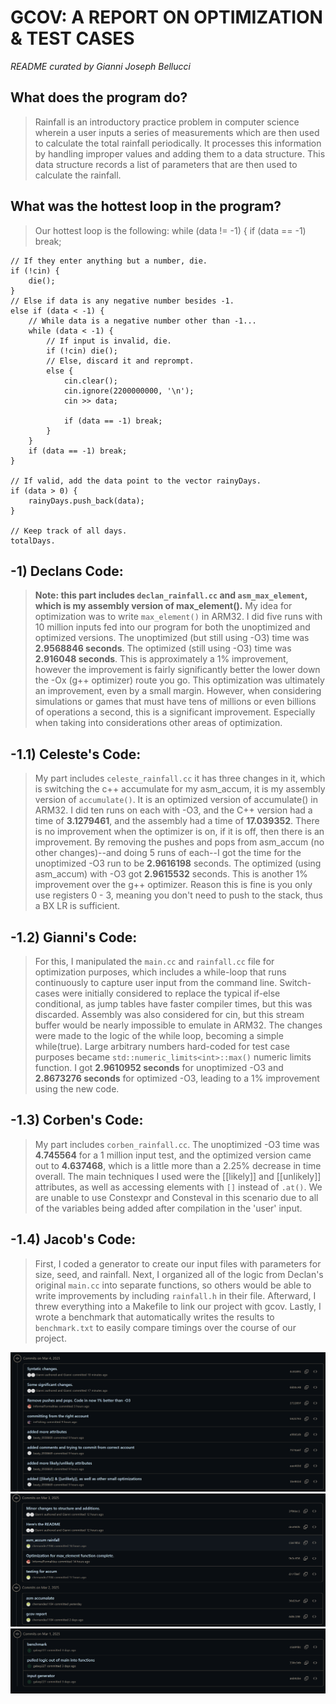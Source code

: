 # GCOV: A REPORT ON OPTIMIZATION & TEST CASES 
*README curated by Gianni Joseph Bellucci* 

## What does the program do? 
> Rainfall is an introductory practice problem in computer science wherein a user inputs a series of measurements which are then used to calculate the total rainfall periodically. It processes this information by handling improper values and adding them to a data structure. This data structure records a list of parameters that are then used to calculate the rainfall. 

## What was the hottest loop in the program?
> Our hottest loop is the following: 
while (data != -1) {
    if (data == -1) break;

    // If they enter anything but a number, die.
    if (!cin) {
        die();
    }
    // Else if data is any negative number besides -1.
    else if (data < -1) {
        // While data is a negative number other than -1...
        while (data < -1) {
            // If input is invalid, die.
            if (!cin) die();
            // Else, discard it and reprompt.
            else {
                cin.clear();
                cin.ignore(2200000000, '\n');
                cin >> data;

                if (data == -1) break;
            }
        }
        if (data == -1) break;
    }

    // If valid, add the data point to the vector rainyDays.
    if (data > 0) {
        rainyDays.push_back(data);
    }

    // Keep track of all days.
    totalDays.


## -1) Declans Code: 
> **Note: this part includes `declan_rainfall.cc` and `asm_max_element`, which is my assembly version of max_element().** My idea for optimization was to write `max_element()` in ARM32. I did five runs with 10 million inputs fed into our program for both the unoptimized and optimized versions. The unoptimized (but still using -O3) time was **2.9568846 seconds**. The optimized (still using -O3) time was **2.916048 seconds**. This is approximately a 1% improvement, however the improvement is fairly significantly better the lower down the -Ox (g++ optimizer) route you go. This optimization was ultimately an improvement, even by a small margin. However, when considering simulations or games that must have tens of millions or even billions of operations a second, this is a significant improvement. Especially when taking into considerations other areas of optimization.

## -1.1) Celeste's Code: 
> My part includes `celeste_rainfall.cc` it has three changes in it, which is switching the c++ accumulate for my asm_accum, it is my assembly version of `accumulate()`. It is an optimized version of accumulate() in ARM32. I did ten runs on each with -O3, and the C++ version had a time of **3.1279461**, and the assembly had a time of **17.039352**. There is no improvement when the optimizer is on, if it is off, then there is an improvement. By removing the pushes and pops from asm_accum (no other changes)--and doing 5 runs of each--I got the time for the unoptimized -O3 run to be **2.9616198** seconds. The optimized (using asm_accum) with -O3 got **2.9615532** seconds. This is another 1% improvement over the g++ optimizer. Reason this is fine is you only use registers 0 - 3, meaning you don't need to push to the stack, thus a BX LR is sufficient. 

## -1.2) Gianni's Code: 
> For this, I manipulated the `main.cc` and `rainfall.cc` file for optimization purposes, which includes a while-loop that runs continuously to capture user input from the command line. Switch-cases were initially considered to replace the typical if-else conditional, as jump tables have faster compiler times, but this was discarded. Assembly was also considered for cin, but this stream buffer would be nearly impossible to emulate in ARM32. The changes were made to the logic of the while loop, becoming a simple while(true). Large arbitrary numbers hard-coded for test case purposes became `std::numeric_limits<int>::max()` numeric limits function. I got **2.9610952 seconds** for unoptimized -O3 and **2.8673276 seconds** for optimized -O3, leading to a 1% improvement using the new code. 

## -1.3) Corben's Code: 
> My part includes `corben_rainfall.cc`. The unoptimized -O3 time was **4.745564** for a 1 million input test, and the optimized version came out to **4.637468**, which is a little more than a 2.25% decrease in time overall. The main techniques I used were the [[likely]] and  [[unlikely]] attributes, as well as accessing elements with `[]` instead of `.at()`. We are unable to use Constexpr and Consteval in this scenario due to all of the variables being added after compilation in the 'user' input.

## -1.4) Jacob's Code: 
> First, I coded a generator to create our input files with parameters for size, seed, and rainfall. Next, I organized all of the logic from Declan's original `main.cc` into separate functions, so others would be able to write improvements by including `rainfall.h` in their file. Afterward, I threw everything into a Makefile to link our project with gcov. Lastly, I wrote a benchmark that automatically writes the results to `benchmark.txt` to easily compare timings over the course of our project.

![Contributions](./screen1.png)
![ibid.](./screen2.png)
![ibid.](./screen3.png)

